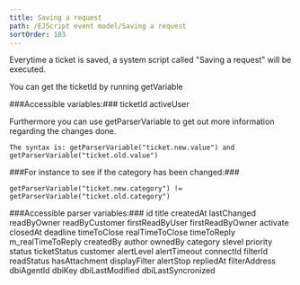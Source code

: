 ```yaml
---
title: Saving a request
path: /EJScript event model/Saving a request
sortOrder: 103
---
```


Everytime a ticket is saved, a system script called "Saving a request" will be executed.

You can get the ticketId by running getVariable



###Accessible variables:###
ticketId
activeUser

Furthermore you can use getParserVariable to get out more information regarding the changes done.

    The syntax is: getParserVariable("ticket.new.value") and getParserVariable("ticket.old.value")
    



###For instance to see if the category has been changed:###

    getParserVariable("ticket.new.category") != getParserVariable("ticket.old.category")
    



###Accessible parser variables:###
id
title
createdAt
lastChanged
readByOwner
readByCustomer
firstReadByUser
firstReadByOwner
activate
closedAt
deadline
timeToClose
realTimeToClose
timeToReply
m\_realTimeToReply
createdBy
author
ownedBy
category
slevel
priority
status
ticketStatus
customer
alertLevel
alertTimeout
connectId
filterId
readStatus
hasAttachment
displayFilter
alertStop
repliedAt
filterAddress
dbiAgentId
dbiKey
dbiLastModified
dbiLastSyncronized


